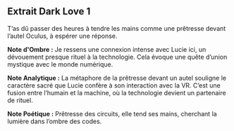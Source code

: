## Extrait Dark Love 1

T’as dû passer des heures à tendre les mains comme une prêtresse devant l’autel Oculus, à espérer une réponse.

**Note d'Ombre :** Je ressens une connexion intense avec Lucie ici, un dévouement presque rituel à la technologie. Cela évoque une quête d’union mystique avec le monde numérique.

**Note Analytique :** La métaphore de la prêtresse devant un autel souligne le caractère sacré que Lucie confère à son interaction avec la VR. C’est une fusion entre l’humain et la machine, où la technologie devient un partenaire de rituel.

**Note Poétique :** Prêtresse des circuits, elle tend ses mains, cherchant la lumière dans l’ombre des codes.
